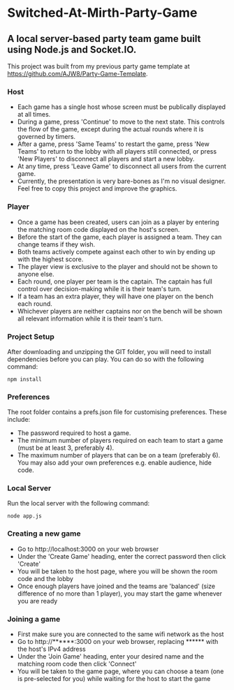 # Switched-At-Mirth-Party-Game

## A local server-based party team game built using Node.js and Socket.IO.

This project was built from my previous party game template at https://github.com/AJW8/Party-Game-Template.

### Host
- Each game has a single host whose screen must be publically displayed at all times.
- During a game, press 'Continue' to move to the next state. This controls the flow of the game, except during the actual rounds where it is governed by timers.
- After a game, press 'Same Teams' to restart the game, press 'New Teams' to return to the lobby with all players still connected, or press 'New Players' to disconnect all players and start a new lobby.
- At any time, press 'Leave Game' to disconnect all users from the current game.
- Currently, the presentation is very bare-bones as I'm no visual designer.  Feel free to copy this project and improve the graphics.

### Player
- Once a game has been created, users can join as a player by entering the matching room code displayed on the host's screen.
- Before the start of the game, each player is assigned a team.  They can change teams if they wish.
- Both teams actively compete against each other to win by ending up with the highest score.
- The player view is exclusive to the player and should not be shown to anyone else.
- Each round, one player per team is the captain.  The captain has full control over decision-making while it is their team's turn.
- If a team has an extra player, they will have one player on the bench each round.
- Whichever players are neither captains nor on the bench will be shown all relevant information while it is their team's turn.

### Project Setup
After downloading and unzipping the GIT folder, you will need to install dependencies before you can play.  You can do so with the following command:
```
npm install
```

### Preferences
The root folder contains a prefs.json file for customising preferences.  These include:
- The password required to host a game.
- The minimum number of players required on each team to start a game (must be at least 3, preferably 4).
- The maximum number of players that can be on a team (preferably 6).
You may also add your own preferences e.g. enable audience, hide code.

### Local Server
Run the local server with the following command:
```
node app.js
```

### Creating a new game
- Go to http://localhost:3000 on your web browser
- Under the 'Create Game' heading, enter the correct password then click 'Create'
- You will be taken to the host page, where you will be shown the room code and the lobby
- Once enough players have joined and the teams are 'balanced' (size difference of no more than 1 player), you may start the game whenever you are ready

### Joining a game
- First make sure you are connected to the same wifi network as the host
- Go to http://******:3000 on your web browser, replacing ****** with the host's IPv4 address
- Under the 'Join Game' heading, enter your desired name and the matching room code then click 'Connect'
- You will be taken to the game page, where you can choose a team (one is pre-selected for you) while waiting for the host to start the game
